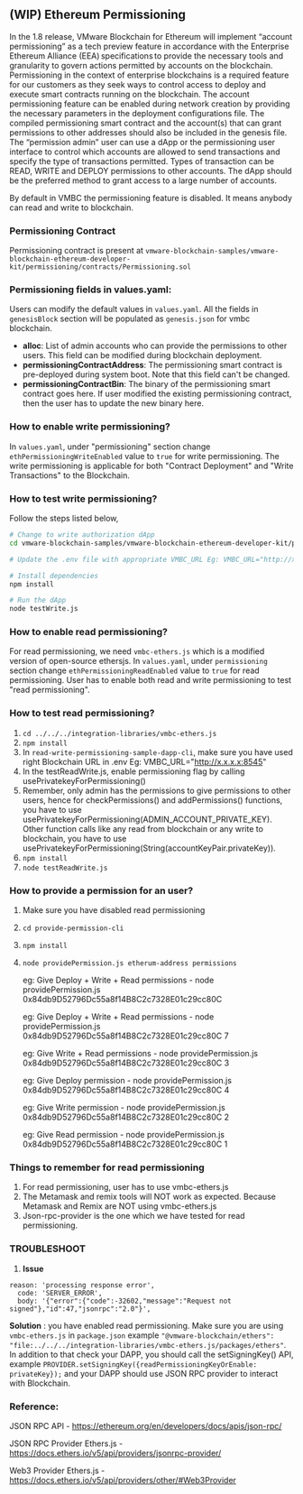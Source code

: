 ## (WIP) Ethereum Permissioning

In the 1.8 release, VMware Blockchain for Ethereum will implement “account permissioning” as a tech preview feature in accordance with the Enterprise Ethereum Alliance (EEA) specifications to provide the necessary tools and granularity to govern actions permitted by accounts on the blockchain. Permissioning in the context of enterprise blockchains is a required feature for our customers as they seek ways to control access to deploy and execute smart contracts running on the blockchain. The account permissioning feature can be enabled during network creation by providing the necessary parameters in the deployment configurations file. The compiled permissioning smart contract and the account(s) that can grant permissions to other addresses should also be included in the genesis file. The “permission admin” user can use a dApp or the permissioning user interface to control which accounts are allowed to send transactions and specify the type of transactions permitted. Types of transaction can be READ, WRITE and DEPLOY permissions to other accounts. The dApp should be the preferred method to grant access to a large number of accounts.

By default in VMBC the permissioning feature is disabled. It means anybody can read and write to blockchain.

### Permissioning Contract
Permissioning contract is present at `vmware-blockchain-samples/vmware-blockchain-ethereum-developer-kit/permissioning/contracts/Permissioning.sol`
 
### Permissioning fields in values.yaml:

Users can modify the default values in `values.yaml`. All the fields in `genesisBlock` section will be populated as `genesis.json` for vmbc blockchain.
 * **alloc**: List of admin accounts who can provide the permissions to other users. This field can be modified during blockchain deployment.
 * **permissioningContractAddress**: The permissioning smart contract is pre-deployed during system boot. Note that this field can't be changed.
 * **permissioningContractBin**: The binary of the permissioning smart contract goes here. If user modified the existing permissioning contract, then the user has to update the new binary here. 


### How to enable write permissioning?

In `values.yaml`, under "permissioning" section change `ethPermissioningWriteEnabled` value to `true` for write permissioning.
The write permissioning is applicable for both "Contract Deployment" and "Write Transactions" to the Blockchain.

### How to test write permissioning?

Follow the steps listed below,
```sh
# Change to write authorization dApp
cd vmware-blockchain-samples/vmware-blockchain-ethereum-developer-kit/permissioning/sample-dapps/write-authorization

# Update the .env file with appropriate VMBC_URL Eg: VMBC_URL="http://x.x.x.x:8545" 

# Install dependencies
npm install

# Run the dApp
node testWrite.js
```

### How to enable read permissioning?

For read permissioning, we need `vmbc-ethers.js` which is a modified version of open-source ethersjs. 
In `values.yaml`, under `permissioning` section change `ethPermissioningReadEnabled` value to `true` for read permissioning. User has to enable both read and write permissioning to test "read permissioning".

### How to test read permissioning?

1. ```cd ../../../integration-libraries/vmbc-ethers.js``` 
2. ```npm install```
3. In `read-write-permissioning-sample-dapp-cli`, make sure you have used right Blockchain URL in .env Eg: VMBC_URL="http://x.x.x.x:8545" 
4. In the testReadWrite.js, enable permissioning flag by calling usePrivatekeyForPermissioning()
5. Remember, only admin has the permissions to give permissions to other users, hence for checkPermissions() and
   addPermissions() functions, you have to use usePrivatekeyForPermissioning(ADMIN_ACCOUNT_PRIVATE_KEY). 
   Other function calls like any read from blockchain or any write to blockchain, you have to use
   usePrivatekeyForPermissioning(String(accountKeyPair.privateKey)).
6. ```npm install```
7. ```node testReadWrite.js```

### How to provide a permission for an user?

1. Make sure you have disabled read permissioning
2. ```cd provide-permission-cli```
3. ```npm install```
4. ``` node providePermission.js etherum-address permissions ``` 

   eg: Give Deploy + Write + Read permissions - node providePermission.js 0x84db9D52796Dc55a8f14B8C2c7328E01c29cc80C

   eg: Give Deploy + Write + Read permissions - node providePermission.js 0x84db9D52796Dc55a8f14B8C2c7328E01c29cc80C 7

   eg: Give Write + Read          permissions - node providePermission.js 0x84db9D52796Dc55a8f14B8C2c7328E01c29cc80C 3

   eg: Give Deploy                permission - node providePermission.js 0x84db9D52796Dc55a8f14B8C2c7328E01c29cc80C 4

   eg: Give Write                 permission - node providePermission.js 0x84db9D52796Dc55a8f14B8C2c7328E01c29cc80C 2

   eg: Give Read                  permission - node providePermission.js 0x84db9D52796Dc55a8f14B8C2c7328E01c29cc80C 1


### Things to remember for read permissioning
1. For read permissioning, user has to use vmbc-ethers.js
2. The Metamask and remix tools will NOT work as expected. Because Metamask and Remix are NOT using vmbc-ethers.js
3. Json-rpc-provider is the one which we have tested for read permissioning.

### TROUBLESHOOT
1. **Issue**
``` 
reason: 'processing response error',
  code: 'SERVER_ERROR',
  body: '{"error":{"code":-32602,"message":"Request not signed"},"id":47,"jsonrpc":"2.0"}',
```
**Solution** :
you have enabled read permissioning. Make sure you are using `vmbc-ethers.js` in `package.json` example `"@vmware-blockchain/ethers": "file:../../../integration-libraries/vmbc-ethers.js/packages/ethers"`. In addition to that check your DAPP, you should call the setSigningKey() API, example `PROVIDER.setSigningKey({readPermissioningKeyOrEnable: privateKey});` and your DAPP should use JSON RPC provider to interact with Blockchain.

### Reference:
JSON RPC API - https://ethereum.org/en/developers/docs/apis/json-rpc/

JSON RPC Provider Ethers.js - https://docs.ethers.io/v5/api/providers/jsonrpc-provider/

Web3 Provider Ethers.js - https://docs.ethers.io/v5/api/providers/other/#Web3Provider
